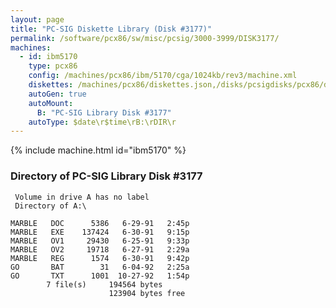 ```yaml
---
layout: page
title: "PC-SIG Diskette Library (Disk #3177)"
permalink: /software/pcx86/sw/misc/pcsig/3000-3999/DISK3177/
machines:
  - id: ibm5170
    type: pcx86
    config: /machines/pcx86/ibm/5170/cga/1024kb/rev3/machine.xml
    diskettes: /machines/pcx86/diskettes.json,/disks/pcsigdisks/pcx86/diskettes.json
    autoGen: true
    autoMount:
      B: "PC-SIG Library Disk #3177"
    autoType: $date\r$time\rB:\rDIR\r
---
```


{% include machine.html id="ibm5170" %}

### Directory of PC-SIG Library Disk #3177

     Volume in drive A has no label
     Directory of A:\

    MARBLE   DOC      5386   6-29-91   2:45p
    MARBLE   EXE    137424   6-30-91   9:15p
    MARBLE   OV1     29430   6-25-91   9:33p
    MARBLE   OV2     19718   6-27-91   2:29a
    MARBLE   REG      1574   6-30-91   9:42p
    GO       BAT        31   6-04-92   2:25a
    GO       TXT      1001  10-27-92   1:54p
            7 file(s)     194564 bytes
                          123904 bytes free
